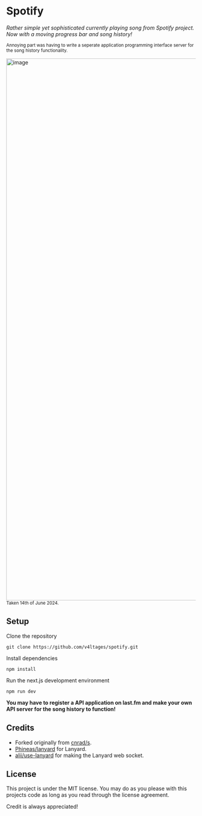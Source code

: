 # Spotify
*Rather simple yet sophisticated currently playing song from Spotify project. Now with a moving progress bar and song history!*

<sup>Annoying part was having to write a seperate application programming interface server for the song history functionality.</sup>	

<img width="1440" alt="image" src="https://github.com/v4ltages/spotify/assets/37416491/b1e6881b-a840-4690-aeea-15093ec5e7cf">
<sub>Taken 14th of June 2024.</sub>

## Setup
Clone the repository

    git clone https://github.com/v4ltages/spotify.git

Install dependencies

    npm install

Run the next.js development environment

    npm run dev

**You may have to register a API application on last.fm and make your own API server for the song history to function!**

## Credits
- Forked originally from [cnrad/s](https://github.com/cnrad/s).
- [Phineas/lanyard](https://github.com/Phineas/lanyard) for Lanyard.
- [alii/use-lanyard](https://github.com/alii/use-lanyard) for making the Lanyard web socket.

## License 
This project is under the MIT license.
You may do as you please with this projects code as long as you read through the license agreement. 

Credit is always appreciated!




